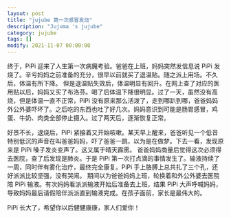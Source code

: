 ```yaml
---
layout: post
title: "jujube 第一次感冒发烧"
description: "Jujuma 's jujube"
category: jujube
tags: []
modify: 2021-11-07 00:00:00
---
```

  
  终于，PiPi 迎来了人生第一次病魔考验。爸爸在上班，妈妈突然发信息说 PiPi 发烧了。辛亏妈妈之前准备的充分，很早以前就买了退温贴。随之派上用场。不久后，体温有所下降。
但是退温贴失效后，体温明显有回升。在网上查了对应的医用贴以后，妈妈又买了布洛芬。喝了后体温下降很明显。过了一天，虽然没有高烧，但是体温一直不正常，PiPi 
没有原来那么活泼了，走到哪趴到哪，爸爸妈妈外公外婆吓坏了。之后吃的东西也吐了好几次。妈妈意识到可能是肠胃感冒，鸡蛋、牛奶、肉类全部停止摄入。过了两天后，逐渐恢复正常。
  
  好景不长，退烧后，PiPi 紧接着又开始咳嗽。某天早上醒来，爸爸听见一个低音特别低沉的声音在叫爸爸妈妈，吓了爸爸一跳，以为是在做梦。下去一看，发现原来是 PiPi 嗓子发炎变声了。这又属于晴天霹雳。
爸爸妈妈商量后觉得这次必须得去医院，查了后发现是肺炎。于是 PiPi 第一次打点滴的事情发生了。输液持续了一周，同时伴有雾化治疗，最终完全康复。PiPi 手上胳膊上总共扎了三个孔，还好派派比较坚强，没有哭闹。
期间以为爸爸妈妈上班，轮换着和外公外婆去医院陪 PiPi 输液。有次妈妈看派派输液开始后准备去上班，结果 PiPi 大声呼喊妈妈，导致妈妈最后请假陪伴派派直到输液完成。在孩子面前，家长是最伟大的。

  PiPi 长大了，希望你以后健健康康，家人们爱你！ 